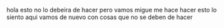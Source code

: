 hola esto no lo debeira de hacer pero vamos
migue me hace hacer esto lo siento
aqui vamos de nuevo con cosas que no se deben de hacer
